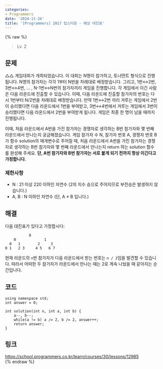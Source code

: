 ```yaml
---
categories:
- Programmers
date: '2024-11-26'
title: '[Programmers] 2017 팁스타운 - 예상 대진표'
---
```


{% raw %}
> Lv. 2<br>

## 문제
△△ 게임대회가 개최되었습니다. 이 대회는 N명이 참가하고, 토너먼트 형식으로 진행됩니다. N명의 참가자는 각각 1부터 N번을 차례대로 배정받습니다. 그리고, 1번↔2번, 3번↔4번, ... , N-1번↔N번의 참가자끼리 게임을 진행합니다. 각 게임에서 이긴 사람은 다음 라운드에 진출할 수 있습니다. 이때, 다음 라운드에 진출할 참가자의 번호는 다시 1번부터 N/2번을 차례대로 배정받습니다. 만약 1번↔2번 끼리 겨루는 게임에서 2번이 승리했다면 다음 라운드에서 1번을 부여받고, 3번↔4번에서 겨루는 게임에서 3번이 승리했다면 다음 라운드에서 2번을 부여받게 됩니다. 게임은 최종 한 명이 남을 때까지 진행됩니다.

이때, 처음 라운드에서 A번을 가진 참가자는 경쟁자로 생각하는 B번 참가자와 몇 번째 라운드에서 만나는지 궁금해졌습니다. 게임 참가자 수 N, 참가자 번호 A, 경쟁자 번호 B가 함수 solution의 매개변수로 주어질 때, 처음 라운드에서 A번을 가진 참가자는 경쟁자로 생각하는 B번 참가자와 몇 번째 라운드에서 만나는지 return 하는 solution 함수를 완성해 주세요.  **단, A번 참가자와 B번 참가자는 서로 붙게 되기 전까지 항상 이긴다고 가정합니다.**

### 제한사항
-   N : 21  이상 220  이하인 자연수 (2의 지수 승으로 주어지므로 부전승은 발생하지 않습니다.)
-   A, B : N 이하인 자연수 (단, A ≠ B 입니다.)

## 해결
다음 대진표가 있다고 가정합시다:
```
           0
    0             1
  0   1        2     3
0 1   2 3     4 5   6 7
```

현재 라운드의 `n`번 참가자가 다음 라운드에서 받는 번호는 `n / 2`임을 발견할 수 있습니다. 따라서 어떠한 두 참가자가 라운드에서 만나는 때는 2로 계속 나눴을 때 같아지는 순간입니다.

## 코드
```
using namespace std;
int answer = 0;

int solution(int n, int a, int b) {
    a--, b--;
    while(a != b) a /= 2, b /= 2, answer++;
    return answer;
}
```

## 링크
https://school.programmers.co.kr/learn/courses/30/lessons/12985<br>
{% endraw %}